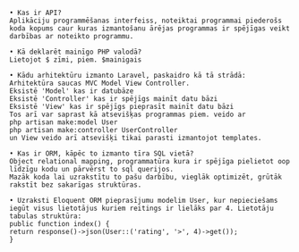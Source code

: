     • Kas ir API?
    Aplikāciju programmēšanas interfeiss, noteiktai programmai piederošs koda kopums caur kuras izmantošanu ārējas programmas ir spējīgas veikt darbības ar noteikto programmu.

    • Kā deklarēt mainīgo PHP valodā?
    Lietojot $ zīmi, piem. $mainigais

    • Kādu arhitektūru izmanto Laravel, paskaidro kā tā strādā:
    Arhitektūra saucas MVC Model View Controller.
    Eksistē 'Model' kas ir datubāze
    Eksistē 'Controller' kas ir spējīgs mainīt datu bāzi
    Eksistē 'View' kas ir spējīgs pieprasīt mainīt datu bāzi
    Tos arī var saprast kā atsevišķas programmas piem. veido ar 
    php artisan make:model User
    php artisan make:controller UserController
    un View veido arī atsevišķi tikai parasti izmantojot templates.

    • Kas ir ORM, kāpēc to izmanto tīra SQL vietā?
    Object relational mapping, programmatūra kura ir spējīga pielietot oop līdzīgu kodu un pārvērst to sql querijos.
    Mazāk koda lai uzrakstītu to pašu darbību, vieglāk optimizēt, grūtāk rakstīt bez sakarīgas struktūras.

    • Uzraksti Eloquent ORM pieprasījumu modelim User, kur nepieciešams iegūt visus lietotājus kuriem reitings ir lielāks par 4. Lietotāju tabulas struktūra:
    public function index() {
    return response()->json(User::('rating', '>', 4)->get());
    }

